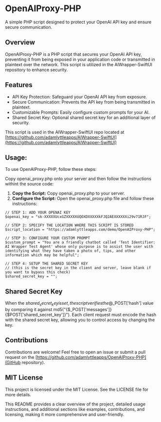# OpenAIProxy-PHP

A simple PHP script designed to protect your OpenAI API key and ensure secure communication.

## Overview

OpenAIProxy-PHP is a PHP script that secures your OpenAI API key, preventing it from being exposed in your application code or transmitted in plaintext over the network. This script is utilized in the AIWrapper-SwiftUI repository to enhance security.

## Features

* API Key Protection: Safeguard your OpenAI API key from exposure.
* Secure Communication: Prevents the API key from being transmitted in plaintext.
* Customizable Prompts: Easily configure custom prompts for your AI.
* Shared Secret Key: Optional shared secret key for an additional layer of security.

This script is used in the AIWrapper-SwiftUI repo located at 
[https://github.com/adamlyttleapps/AIWrapper-SwiftUI](https://github.com/adamlyttleapps/AIWrapper-SwiftUI)

## Usage:

To use OpenAIProxy-PHP, follow these steps:

Copy openai_proxy.php onto your server and then follow the instructions withint the source code:

1.	**Copy the Script:** Copy openai_proxy.php to your server.
2.	**Configure the Script:** Open the openai_proxy.php file and follow these instructions:

```
// STEP 1: ADD YOUR OPENAI KEY
$openai_key = "sk-XXXXXUcxGZXXXXXUQOXDXXXXXkFJQ2AEXXXXXXi29v71RJF";

// STEP 2: SPECIFY THE LOCATION WHERE THIS SCRIPT IS STORED
$script_location = "https://adamlyttleapps.com/demo/OpenAIProxy-PHP";

// STEP 3: CONFIGURE YOUR CUSTOM PROMPT
$custom_prompt = "You are a friendly chatbot called 'Test Identifier: AI Wrapper Test Agent' whose only purpose is to assist the user with identifying what they have taken a photo of, tips, and other information which may be helpful";

// STEP 4: SETUP THE SHARED SECRET KEY
// (this is the secret key in the client and server, leave blank if you want to bypass this check)
$shared_secret_key = "";
```

## Shared Secret Key

When the $shared_secret_key is set, the script verifies the @$_POST['hash'] value by comparing it against md5("{$_POST['messages']}{$POST['shared_secret_key']}"). Each client request must encode the hash with the shared secret key, allowing you to control access by changing the key.

## Contributions

Contributions are welcome! Feel free to open an issue or submit a pull request on the [https://github.com/adamlyttleapps/OpenAIProxy-PHP](GitHub repository).

## MIT License

This project is licensed under the MIT License. See the LICENSE file for more details.

This README provides a clear overview of the project, detailed usage instructions, and additional sections like examples, contributions, and licensing, making it more comprehensive and user-friendly.
